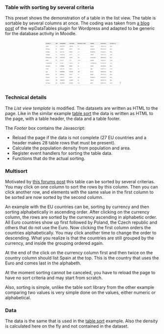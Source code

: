 ### Table with sorting by several criteria

This preset shows the demonstration of a table in the list view. The table is sortable
by several columns at once. The coding was taken from
[a blog post](https://wpdatatables.com/javascript-sorting-tables/) of the wpDataTables
plugin for Wordpress and adapted to be generic for the database activity in Moodle.

<div style="margin: 0 25%;">

![List view](list_view.png "List view with table")

</div>

### Technical details

The *List view template* is modified. The datasets are written as HTML to the page.
Like in the similar example [table sort](../table-sort/README.md) the data is
written as HTML to the page, with a table header, the data and a table footer.

The *Footer* box contains the Javascript:

* Reload the page if the data is not complete (27 EU countries and a header makes
28 table rows that must be present).
* Calculate the population density from population and area.
* Register event handlers for sorting the table data.
* Functions that do the actual sorting.


### Multisort

Motivated by [this forums post](https://moodle.org/mod/forum/discuss.php?d=461416)
this table can be sorted by several criterias. You may click on one column to sort
the rows by this column. Then you can click another row, and elements with the same
value in the first column to be sorted are now sorted by the second column.

An example with the EU countries can be, sorting by currency and then sorting
alphabetically in ascending order. After clicking on the currency column, the rows
are sorted by the currency ascending in alphabetic order. All Euro countries show up
first followed by Poland, the Czech republic and others that do not use the Euro.
Now clicking the first column orders the countries alphabetically. You may click
another time to change the order to descending. What you realize is that the
countries are still grouped by the currency, and inside the grouping ordered again.

At the end of the click on the currency column first and then twice on the country
column should list Spain at the top. This is the country that uses the Euro and comes
last in the alphabeth.

At the moment sorting cannot be canceled, you have to reload the page to have no
sort criteria and may start from scratch.

Also, sorting is simple, unlike the table sort library from the other example
comparing two values is very simple done on the values, either numeric or alphabetical.

### Data

The data is the same that is used in the [table sort](../table-sort/README.md) example.
Also the density is calculated here on the fly and not contained in the dataset.